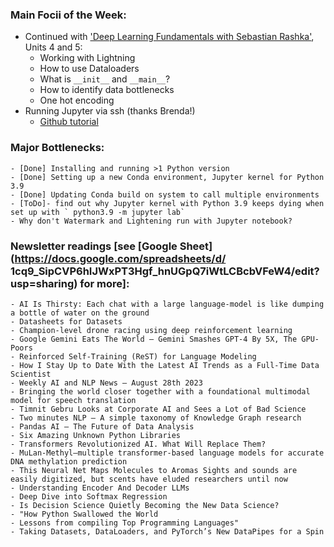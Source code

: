 ### Main Focii of the Week:
- Continued with ['Deep Learning Fundamentals with Sebastian Rashka'](https://github.com/~_fundamentals), Units 4 and 5:
    - Working with Lightning
    - How to use Dataloaders
    - What is `__init__` and `__main__`?
    - How to identify data bottlenecks
    - One hot encoding
- Running Jupyter via ssh (thanks Brenda!)
    - [Github tutorial](https://github.com/bhuppenthal/data_lab_logs/blob/main/ssh_tunneling.md)
### Major Bottlenecks:
    - [Done] Installing and running >1 Python version
    - [Done] Setting up a new Conda environment, Jupyter kernel for Python 3.9
    - [Done] Updating Conda build on system to call multiple environments
    - [ToDo]- find out why Jupyter kernel with Python 3.9 keeps dying when set up with ` python3.9 -m jupyter lab`
    - Why don't Watermark and Lightening run with Jupyter notebook?
### Newsletter readings [see [Google Sheet](https://docs.google.com/spreadsheets/d/ 1cq9_SipCVP6hIJWxPT3Hgf_hnUGpQ7iWtLCBcbVFeW4/edit?usp=sharing) for more]:
    - AI Is Thirsty: Each chat with a large language-model is like dumping a bottle of water on the ground
    - Datasheets for Datasets
    - Champion-level drone racing using deep reinforcement learning
    - Google Gemini Eats The World – Gemini Smashes GPT-4 By 5X, The GPU-Poors
    - Reinforced Self-Training (ReST) for Language Modeling
    - How I Stay Up to Date With the Latest AI Trends as a Full-Time Data Scientist
    - Weekly AI and NLP News — August 28th 2023
    - Bringing the world closer together with a foundational multimodal model for speech translation
    - Timnit Gebru Looks at Corporate AI and Sees a Lot of Bad Science
    - Two minutes NLP — A simple taxonomy of Knowledge Graph research
    - Pandas AI — The Future of Data Analysis
    - Six Amazing Unknown Python Libraries
    - Transformers Revolutionized AI. What Will Replace Them?
    - MuLan-Methyl—multiple transformer-based language models for accurate DNA methylation prediction
    - This Neural Net Maps Molecules to Aromas Sights and sounds are easily digitized, but scents have eluded researchers until now
    - Understanding Encoder And Decoder LLMs
    - Deep Dive into Softmax Regression
    - Is Decision Science Quietly Becoming the New Data Science?
    - "How Python Swallowed the World
    - Lessons from compiling Top Programming Languages"
    - Taking Datasets, DataLoaders, and PyTorch’s New DataPipes for a Spin
